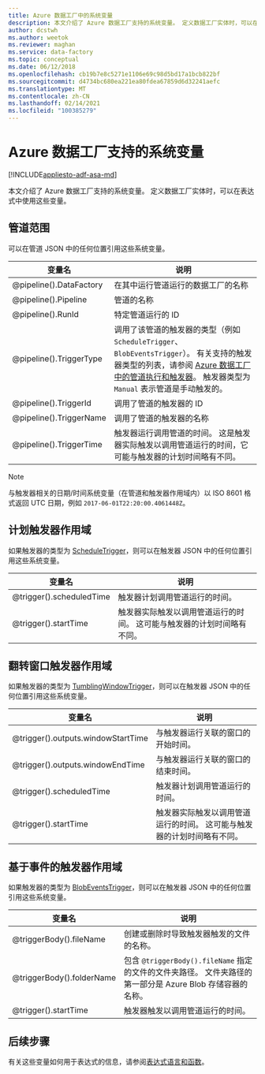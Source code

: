 ```yaml
---
title: Azure 数据工厂中的系统变量
description: 本文介绍了 Azure 数据工厂支持的系统变量。 定义数据工厂实体时，可以在表达式中使用这些变量。
author: dcstwh
ms.author: weetok
ms.reviewer: maghan
ms.service: data-factory
ms.topic: conceptual
ms.date: 06/12/2018
ms.openlocfilehash: cb19b7e8c5271e1106e69c98d5bd17a1bcb822bf
ms.sourcegitcommit: d4734bc680ea221ea80fdea67859d6d32241aefc
ms.translationtype: MT
ms.contentlocale: zh-CN
ms.lasthandoff: 02/14/2021
ms.locfileid: "100385279"
---
```

# <a name="system-variables-supported-by-azure-data-factory"></a>Azure 数据工厂支持的系统变量
[!INCLUDE[appliesto-adf-asa-md](includes/appliesto-adf-asa-md.md)]

本文介绍了 Azure 数据工厂支持的系统变量。 定义数据工厂实体时，可以在表达式中使用这些变量。

## <a name="pipeline-scope"></a>管道范围
可以在管道 JSON 中的任何位置引用这些系统变量。

| 变量名 | 说明 |
| --- | --- |
| @pipeline().DataFactory |在其中运行管道运行的数据工厂的名称 |
| @pipeline().Pipeline |管道的名称 |
| @pipeline().RunId |特定管道运行的 ID |
| @pipeline().TriggerType |调用了该管道的触发器的类型（例如 `ScheduleTrigger`、`BlobEventsTrigger`）。 有关支持的触发器类型的列表，请参阅 [Azure 数据工厂中的管道执行和触发器](concepts-pipeline-execution-triggers.md)。 触发器类型为 `Manual` 表示管道是手动触发的。 |
| @pipeline().TriggerId|调用了管道的触发器的 ID |
| @pipeline().TriggerName|调用了管道的触发器的名称 |
| @pipeline().TriggerTime|触发器运行调用管道的时间。 这是触发器实际触发以调用管道运行的时间，它可能与触发器的计划时间略有不同。  |

>[!NOTE]
>与触发器相关的日期/时间系统变量（在管道和触发器作用域内）以 ISO 8601 格式返回 UTC 日期，例如 `2017-06-01T22:20:00.4061448Z`。

## <a name="schedule-trigger-scope"></a>计划触发器作用域
如果触发器的类型为 [ScheduleTrigger](concepts-pipeline-execution-triggers.md#schedule-trigger)，则可以在触发器 JSON 中的任何位置引用这些系统变量。

| 变量名 | 说明 |
| --- | --- |
| @trigger().scheduledTime |触发器计划调用管道运行的时间。 |
| @trigger().startTime |触发器实际触发以调用管道运行的时间。 这可能与触发器的计划时间略有不同。 |

## <a name="tumbling-window-trigger-scope"></a>翻转窗口触发器作用域
如果触发器的类型为 [TumblingWindowTrigger](concepts-pipeline-execution-triggers.md#tumbling-window-trigger)，则可以在触发器 JSON 中的任何位置引用这些系统变量。

| 变量名 | 说明 |
| --- | --- |
| @trigger().outputs.windowStartTime |与触发器运行关联的窗口的开始时间。 |
| @trigger().outputs.windowEndTime |与触发器运行关联的窗口的结束时间。 |
| @trigger().scheduledTime |触发器计划调用管道运行的时间。 |
| @trigger().startTime |触发器实际触发以调用管道运行的时间。 这可能与触发器的计划时间略有不同。 |

## <a name="event-based-trigger-scope"></a>基于事件的触发器作用域
如果触发器的类型为 [BlobEventsTrigger](concepts-pipeline-execution-triggers.md#event-based-trigger)，则可以在触发器 JSON 中的任何位置引用这些系统变量。

| 变量名 | 说明 |
| --- | --- |
| @triggerBody().fileName  |创建或删除时导致触发器触发的文件的名称。   |
| @triggerBody().folderName  |包含 `@triggerBody().fileName` 指定的文件的文件夹路径。 文件夹路径的第一部分是 Azure Blob 存储容器的名称。  |
| @trigger().startTime |触发器触发以调用管道运行的时间。 |

## <a name="next-steps"></a>后续步骤
有关这些变量如何用于表达式的信息，请参阅[表达式语言和函数](control-flow-expression-language-functions.md)。
